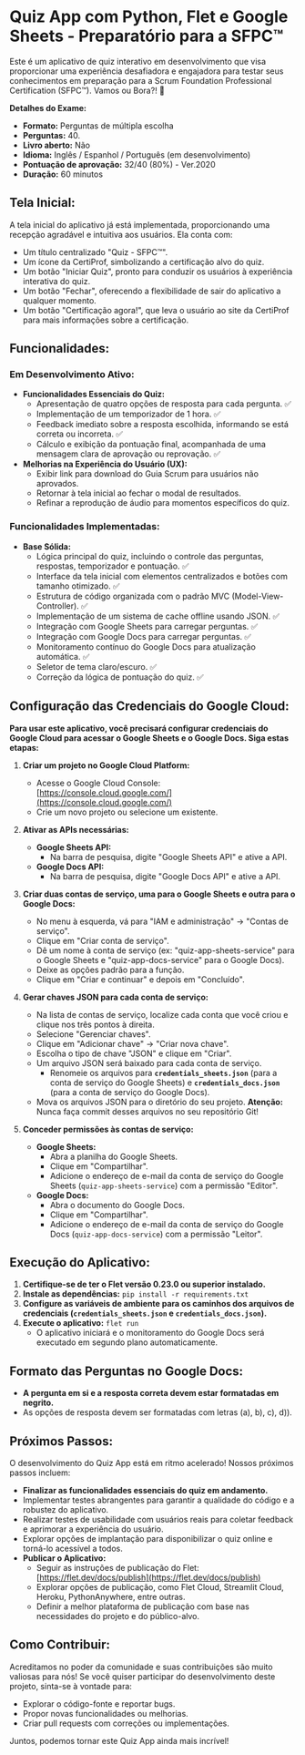 # Quiz App com Python, Flet e Google Sheets - Preparatório para a SFPC™

Este é um aplicativo de quiz interativo em desenvolvimento que visa proporcionar uma experiência desafiadora e engajadora para testar seus conhecimentos em preparação para a Scrum Foundation Professional Certification (SFPC™). Vamos ou Bora?! 🚀

**Detalhes do Exame:**

* **Formato:** Perguntas de múltipla escolha
* **Perguntas:** 40.
* **Livro aberto:** Não
* **Idioma:** Inglês / Espanhol / Português (em desenvolvimento)
* **Pontuação de aprovação:** 32/40 (80%) - Ver.2020
* **Duração:** 60 minutos

## Tela Inicial:

A tela inicial do aplicativo já está implementada, proporcionando uma recepção agradável e intuitiva aos usuários. Ela conta com:

- Um título centralizado "Quiz - SFPC™".
- Um ícone da CertiProf, simbolizando a certificação alvo do quiz.
- Um botão "Iniciar Quiz", pronto para conduzir os usuários à experiência interativa do quiz.
- Um botão "Fechar", oferecendo a flexibilidade de sair do aplicativo a qualquer momento.
- Um botão "Certificação agora!", que leva o usuário ao site da CertiProf para mais informações sobre a certificação.

## Funcionalidades:

### Em Desenvolvimento Ativo:

- **Funcionalidades Essenciais do Quiz:**
    - Apresentação de quatro opções de resposta para cada pergunta. ✅
    - Implementação de um temporizador de 1 hora. ✅
    - Feedback imediato sobre a resposta escolhida, informando se está correta ou incorreta. ✅
    - Cálculo e exibição da pontuação final, acompanhada de uma mensagem clara de aprovação ou reprovação. ✅
- **Melhorias na Experiência do Usuário (UX):**
    - Exibir link para download do Guia Scrum para usuários não aprovados.
    - Retornar à tela inicial ao fechar o modal de resultados.
    - Refinar a reprodução de áudio para momentos específicos do quiz.

### Funcionalidades Implementadas:

- **Base Sólida:**
    - Lógica principal do quiz, incluindo o controle das perguntas, respostas, temporizador e pontuação. ✅
    - Interface da tela inicial com elementos centralizados e botões com tamanho otimizado. ✅
    - Estrutura de código organizada com o padrão MVC (Model-View-Controller). ✅
    - Implementação de um sistema de cache offline usando JSON. ✅
    - Integração com Google Sheets para carregar perguntas. ✅
    - Integração com Google Docs para carregar perguntas. ✅
    - Monitoramento contínuo do Google Docs para atualização automática. ✅
    - Seletor de tema claro/escuro. ✅
    - Correção da lógica de pontuação do quiz. ✅

## Configuração das Credenciais do Google Cloud:

**Para usar este aplicativo, você precisará configurar credenciais do Google Cloud para acessar o Google Sheets e o Google Docs. Siga estas etapas:**

1. **Criar um projeto no Google Cloud Platform:**
   - Acesse o Google Cloud Console: [https://console.cloud.google.com/](https://console.cloud.google.com/)
   - Crie um novo projeto ou selecione um existente.

2. **Ativar as APIs necessárias:**
   - **Google Sheets API:**
     - Na barra de pesquisa, digite "Google Sheets API" e ative a API.
   - **Google Docs API:**
     - Na barra de pesquisa, digite "Google Docs API" e ative a API.

3. **Criar duas contas de serviço, uma para o Google Sheets e outra para o Google Docs:**
   - No menu à esquerda, vá para "IAM e administração" -> "Contas de serviço".
   - Clique em "Criar conta de serviço".
   - Dê um nome à conta de serviço (ex: "quiz-app-sheets-service" para o Google Sheets e "quiz-app-docs-service" para o Google Docs).
   - Deixe as opções padrão para a função.
   - Clique em "Criar e continuar" e depois em "Concluído".

4. **Gerar chaves JSON para cada conta de serviço:**
   - Na lista de contas de serviço, localize cada conta que você criou e clique nos três pontos à direita.
   - Selecione "Gerenciar chaves".
   - Clique em "Adicionar chave" -> "Criar nova chave".
   - Escolha o tipo de chave "JSON" e clique em "Criar".
   - Um arquivo JSON será baixado para cada conta de serviço. 
     - Renomeie os arquivos para **`credentials_sheets.json`** (para a conta de serviço do Google Sheets) e **`credentials_docs.json`** (para a conta de serviço do Google Docs).
   - Mova os arquivos JSON para o diretório do seu projeto. **Atenção:** Nunca faça commit desses arquivos no seu repositório Git!

5. **Conceder permissões às contas de serviço:**
   - **Google Sheets:**
     - Abra a planilha do Google Sheets.
     - Clique em "Compartilhar".
     - Adicione o endereço de e-mail da conta de serviço do Google Sheets (`quiz-app-sheets-service`) com a permissão "Editor".
   - **Google Docs:**
     - Abra o documento do Google Docs.
     - Clique em "Compartilhar".
     - Adicione o endereço de e-mail da conta de serviço do Google Docs (`quiz-app-docs-service`) com a permissão "Leitor".

## Execução do Aplicativo:

1. **Certifique-se de ter o Flet versão 0.23.0 ou superior instalado.** 
2. **Instale as dependências:** `pip install -r requirements.txt`
3. **Configure as variáveis de ambiente para os caminhos dos arquivos de credenciais (`credentials_sheets.json` e `credentials_docs.json`).**
4. **Execute o aplicativo:** `flet run`
   - O aplicativo iniciará e o monitoramento do Google Docs será executado em segundo plano automaticamente.

## Formato das Perguntas no Google Docs:

- **A pergunta em si e a resposta correta devem estar formatadas em negrito.**
- As opções de resposta devem ser formatadas com letras (a), b), c), d)).

## Próximos Passos:

O desenvolvimento do Quiz App está em ritmo acelerado! Nossos próximos passos incluem:

- **Finalizar as funcionalidades essenciais do quiz em andamento.**
- Implementar testes abrangentes para garantir a qualidade do código e a robustez do aplicativo.
- Realizar testes de usabilidade com usuários reais para coletar feedback e aprimorar a experiência do usuário.
- Explorar opções de implantação para disponibilizar o quiz online e torná-lo acessível a todos.
- **Publicar o Aplicativo:** 
    - Seguir as instruções de publicação do Flet: [https://flet.dev/docs/publish](https://flet.dev/docs/publish)
    - Explorar opções de publicação, como Flet Cloud, Streamlit Cloud, Heroku, PythonAnywhere, entre outras.
    - Definir a melhor plataforma de publicação com base nas necessidades do projeto e do público-alvo.

## Como Contribuir:

Acreditamos no poder da comunidade e suas contribuições são muito valiosas para nós! Se você quiser participar do desenvolvimento deste projeto, sinta-se à vontade para:

- Explorar o código-fonte e reportar bugs.
- Propor novas funcionalidades ou melhorias.
- Criar pull requests com correções ou implementações.

Juntos, podemos tornar este Quiz App ainda mais incrível!
